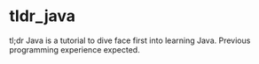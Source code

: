 # tldr_java
tl;dr Java is a tutorial to dive face first into learning Java.  Previous programming experience expected.
